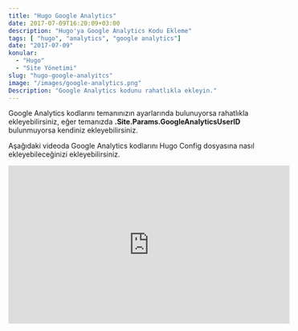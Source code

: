 ```yaml
---
title: "Hugo Google Analytics"
date: 2017-07-09T16:20:09+03:00
description: "Hugo'ya Google Analytics Kodu Ekleme"
tags: [ "hugo", "analytics", "google analytics"]
date: "2017-07-09"
konular:
  - "Hugo"
  - "Site Yönetimi"
slug: "hugo-google-analyitcs"
image: "/images/google-analytics.png"
Description: "Google Analytics kodunu rahatlıkla ekleyin."
---
```


Google Analytics kodlarını temanınızın ayarlarında bulunuyorsa rahatlıkla ekleyebilirsiniz, eğer temanızda **.Site.Params.GoogleAnalyticsUserID** bulunmuyorsa kendiniz ekleyebilirsiniz.

Aşağıdaki videoda Google Analytics kodlarını Hugo Config dosyasına nasıl ekleyebileceğinizi ekleyebilirsiniz.

<iframe width="560" height="315" src="https://www.youtube.com/embed/ODQtqiH-cn8?rel=0&amp;" frameborder="0" allowfullscreen></iframe>